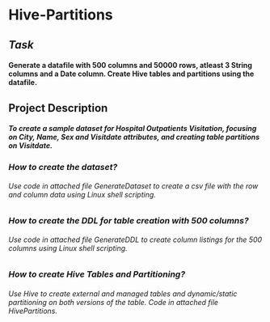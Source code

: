 # Hive-Partitions
## *Task* 
#### Generate a datafile with 500 columns and 50000 rows, atleast 3 String columns and a Date column. Create Hive tables and partitions using the datafile.
## Project Description
##### To create a sample dataset for Hospital Outpatients Visitation,  focusing on City, Name, Sex and Visitdate attributes, and creating table partitions on Visitdate.

### *How to create the dataset?*
######  Use code in attached file GenerateDataset to create a csv file with the row and column data using Linux shell scripting.

### *How to create the DDL for table creation with 500 columns?*
######  Use code in attached file GenerateDDL to create column listings for the 500 columns using Linux shell scripting.

### *How to create Hive Tables and Partitioning?*
###### Use Hive to create external and managed tables and dynamic/static partitioning on both versions of the table. Code in attached file HivePartitions.


